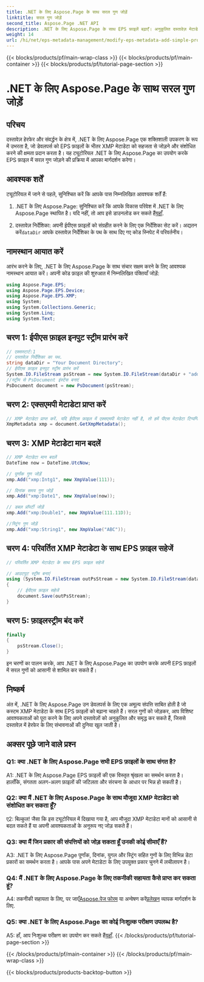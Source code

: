 ```yaml
---
title: .NET के लिए Aspose.Page के साथ सरल गुण जोड़ें
linktitle: सरल गुण जोड़ें
second_title: Aspose.Page .NET API
description: .NET के लिए Aspose.Page के साथ EPS फ़ाइलें बढ़ाएँ। अनुकूलित दस्तावेज़ मेटाडेटा के लिए सहजता से सरल गुण जोड़ें।
weight: 14
url: /hi/net/eps-metadata-management/modify-eps-metadata-add-simple-properties/
---
```


{{< blocks/products/pf/main-wrap-class >}}
{{< blocks/products/pf/main-container >}}
{{< blocks/products/pf/tutorial-page-section >}}

# .NET के लिए Aspose.Page के साथ सरल गुण जोड़ें

## परिचय

दस्तावेज़ हेरफेर और संवर्द्धन के क्षेत्र में, .NET के लिए Aspose.Page एक शक्तिशाली उपकरण के रूप में उभरता है, जो डेवलपर्स को EPS फ़ाइलों के भीतर XMP मेटाडेटा को सहजता से जोड़ने और संशोधित करने की क्षमता प्रदान करता है। यह ट्यूटोरियल .NET के लिए Aspose.Page का उपयोग करके EPS फ़ाइल में सरल गुण जोड़ने की प्रक्रिया में आपका मार्गदर्शन करेगा।

## आवश्यक शर्तें

ट्यूटोरियल में जाने से पहले, सुनिश्चित करें कि आपके पास निम्नलिखित आवश्यक शर्तें हैं:

1.  .NET के लिए Aspose.Page: सुनिश्चित करें कि आपके विकास परिवेश में .NET के लिए Aspose.Page स्थापित है। यदि नहीं, तो आप इसे डाउनलोड कर सकते हैं[यहाँ](https://releases.aspose.com/page/net/).

2.  दस्तावेज़ निर्देशिका: अपनी ईपीएस फ़ाइलों को संग्रहीत करने के लिए एक निर्देशिका सेट करें। अद्यतन करें`dataDir` आपके दस्तावेज़ निर्देशिका के पथ के साथ दिए गए कोड स्निपेट में परिवर्तनीय।

## नामस्थान आयात करें

आरंभ करने के लिए, .NET के लिए Aspose.Page के साथ संचार सक्षम करने के लिए आवश्यक नामस्थान आयात करें। अपनी कोड फ़ाइल की शुरुआत में निम्नलिखित पंक्तियाँ जोड़ें:

```csharp
using Aspose.Page.EPS;
using Aspose.Page.EPS.Device;
using Aspose.Page.EPS.XMP;
using System;
using System.Collections.Generic;
using System.Linq;
using System.Text;
```

## चरण 1: ईपीएस फ़ाइल इनपुट स्ट्रीम प्रारंभ करें

```csharp
// एक्सस्टार्ट:1
// दस्तावेज़ निर्देशिका का पथ.
string dataDir = "Your Document Directory";
// ईपीएस फ़ाइल इनपुट स्ट्रीम प्रारंभ करें
System.IO.FileStream psStream = new System.IO.FileStream(dataDir + "add_simple_props_input.eps", System.IO.FileMode.Open, System.IO.FileAccess.Read);
//स्ट्रीम से PsDocument इंस्टेंस बनाएं
PsDocument document = new PsDocument(psStream);
```

## चरण 2: एक्सएमपी मेटाडेटा प्राप्त करें

```csharp
// XMP मेटाडेटा प्राप्त करें. यदि ईपीएस फ़ाइल में एक्सएमपी मेटाडेटा नहीं है, तो हमें पीएस मेटाडेटा टिप्पणियों (%%निर्माता, %%CreateDate, %%शीर्षक, आदि) से मूल्यों से भरा एक नया मिलता है।
XmpMetadata xmp = document.GetXmpMetadata();
```

## चरण 3: XMP मेटाडेटा मान बदलें

```csharp
// XMP मेटाडेटा मान बदलें
DateTime now = DateTime.UtcNow;

// पूर्णांक गुण जोड़ें
xmp.Add("xmp:Intg1", new XmpValue(111));

// दिनांक समय गुण जोड़ें
xmp.Add("xmp:Date1", new XmpValue(now));

// डबल प्रॉपर्टी जोड़ें
xmp.Add("xmp:Double1", new XmpValue(111.11D));

//स्ट्रिंग गुण जोड़ें
xmp.Add("xmp:String1", new XmpValue("ABC"));
```

## चरण 4: परिवर्तित XMP मेटाडेटा के साथ EPS फ़ाइल सहेजें

```csharp
// परिवर्तित XMP मेटाडेटा के साथ EPS फ़ाइल सहेजें

// आउटपुट स्ट्रीम बनाएं
using (System.IO.FileStream outPsStream = new System.IO.FileStream(dataDir + "add_simple_props_output.eps", System.IO.FileMode.Create, System.IO.FileAccess.Write))
{
    // ईपीएस फ़ाइल सहेजें
    document.Save(outPsStream);
}
```

## चरण 5: फ़ाइलस्ट्रीम बंद करें

```csharp
finally
{
    psStream.Close();
}
```

इन चरणों का पालन करके, आप .NET के लिए Aspose.Page का उपयोग करके अपनी EPS फ़ाइलों में सरल गुणों को आसानी से शामिल कर सकते हैं।

## निष्कर्ष

अंत में, .NET के लिए Aspose.Page उन डेवलपर्स के लिए एक अमूल्य संपत्ति साबित होती है जो कस्टम XMP मेटाडेटा के साथ EPS फ़ाइलों को बढ़ाना चाहते हैं। सरल गुणों को जोड़कर, आप विशिष्ट आवश्यकताओं को पूरा करने के लिए अपने दस्तावेज़ों को अनुकूलित और समृद्ध कर सकते हैं, जिससे दस्तावेज़ में हेरफेर के लिए संभावनाओं की दुनिया खुल जाती है।

## अक्सर पूछे जाने वाले प्रश्न

### Q1: क्या .NET के लिए Aspose.Page सभी EPS फ़ाइलों के साथ संगत है?

A1: .NET के लिए Aspose.Page EPS फ़ाइलों की एक विस्तृत श्रृंखला का समर्थन करता है। हालाँकि, संगतता अलग-अलग फ़ाइलों की जटिलता और संरचना के आधार पर भिन्न हो सकती है।

### Q2: क्या मैं .NET के लिए Aspose.Page के साथ मौजूदा XMP मेटाडेटा को संशोधित कर सकता हूँ?

ए2: बिल्कुल! जैसा कि इस ट्यूटोरियल में दिखाया गया है, आप मौजूदा XMP मेटाडेटा मानों को आसानी से बदल सकते हैं या अपनी आवश्यकताओं के अनुरूप नए जोड़ सकते हैं।

### Q3: क्या मैं जिन प्रकार की संपत्तियों को जोड़ सकता हूँ उनकी कोई सीमाएँ हैं?

A3: .NET के लिए Aspose.Page पूर्णांक, दिनांक, युगल और स्ट्रिंग सहित गुणों के लिए विभिन्न डेटा प्रकारों का समर्थन करता है। आपके पास अपने मेटाडेटा के लिए उपयुक्त प्रकार चुनने में लचीलापन है।

### Q4: मैं .NET के लिए Aspose.Page के लिए तकनीकी सहायता कैसे प्राप्त कर सकता हूं?

 A4: तकनीकी सहायता के लिए, पर जाएँ[Aspose.पेज फोरम](https://forum.aspose.com/c/page/39) या अन्वेषण करें[प्रलेखन](https://reference.aspose.com/page/net/) व्यापक मार्गदर्शन के लिए.

### Q5: क्या .NET के लिए Aspose.Page का कोई निःशुल्क परीक्षण उपलब्ध है?

 A5: हाँ, आप निःशुल्क परीक्षण का उपयोग कर सकते हैं[यहाँ](https://releases.aspose.com/).
{{< /blocks/products/pf/tutorial-page-section >}}

{{< /blocks/products/pf/main-container >}}
{{< /blocks/products/pf/main-wrap-class >}}

{{< blocks/products/products-backtop-button >}}
